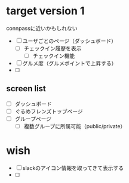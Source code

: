 # target version 1
connpassに近いかもしれない
- [ ] ユーザごとのページ（ダッシュボード）
  - [ ] チェックイン履歴を表示
    - [ ] チェックイン機能
- [ ] グルメ度（グルメポイントで上昇する）
- [ ] 
## screen list
- [ ] ダッシュボード
- [ ] ぐるめフレンズトップページ
- [ ] グループページ
  - [ ] 複数グループに所属可能（public/private）

# wish
- [ ] slackのアイコン情報を取ってきて表示する
- [ ] 